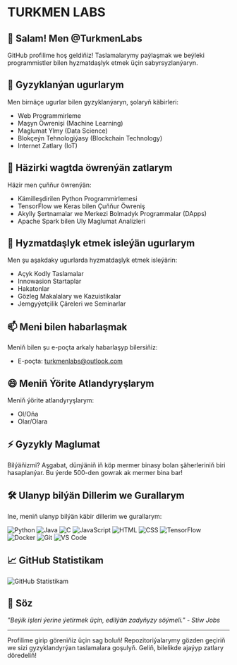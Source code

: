 # TURKMEN LABS

## 👋 Salam! Men @TurkmenLabs

GitHub profilime hoş geldiňiz! Taslamalarymy paýlaşmak we beýleki programmistler bilen hyzmatdaşlyk etmek üçin sabyrsyzlanýaryn.

## 👀 Gyzyklanýan ugurlarym

Men birnäçe ugurlar bilen gyzyklanýaryn, şolaryň käbirleri:
- Web Programmirleme
- Maşyn Öwrenişi (Machine Learning)
- Maglumat Ylmy (Data Science)
- Blokçeýn Tehnologiýasy (Blockchain Technology)
- Internet Zatlary (IoT)

## 🌱 Häzirki wagtda öwrenýän zatlarym

Häzir men çuňňur öwrenýän:
- Kämilleşdirilen Python Programmirlemesi
- TensorFlow we Keras bilen Çuňňur Öwreniş
- Akylly Şertnamalar we Merkezi Bolmadyk Programmalar (DApps)
- Apache Spark bilen Uly Maglumat Analizleri

## 💞️ Hyzmatdaşlyk etmek isleýän ugurlarym

Men şu aşakdaky ugurlarda hyzmatdaşlyk etmek isleýärin:
- Açyk Kodly Taslamalar
- Innowasion Startaplar
- Hakatonlar
- Gözleg Makalalary we Kazuistikalar
- Jemgyýetçilik Çäreleri we Seminarlar

## 📫 Meni bilen habarlaşmak

Meniň bilen şu e-poçta arkaly habarlaşyp bilersiňiz:
- E-poçta: turkmenlabs@outlook.com

## 😄 Meniň Ýörite Atlandyryşlarym

Meniň ýörite atlandyryşlarym:
- Ol/Oňa
- Olar/Olara

## ⚡ Gyzykly Maglumat

Bilýäňizmi? Aşgabat, dünýäniň iň köp mermer binasy bolan şäherleriniň biri hasaplanýar. Bu ýerde 500-den gowrak ak mermer bina bar!

## 🛠️ Ulanyp bilýän Dillerim we Gurallarym

Ine, meniň ulanyp bilýän käbir dillerim we gurallarym:

![Python](https://img.shields.io/badge/-Python-3776AB?style=flat-square&logo=python&logoColor=white)
![Java](https://img.shields.io/badge/-Java-007396?style=flat-square&logo=java&logoColor=white)
![C](https://img.shields.io/badge/-C-A8B9CC?style=flat-square&logo=c&logoColor=white)
![JavaScript](https://img.shields.io/badge/-JavaScript-F7DF1E?style=flat-square&logo=javascript&logoColor=black)
![HTML](https://img.shields.io/badge/-HTML5-E34F26?style=flat-square&logo=html5&logoColor=white)
![CSS](https://img.shields.io/badge/-CSS3-1572B6?style=flat-square&logo=css3&logoColor=white)
![TensorFlow](https://img.shields.io/badge/-TensorFlow-FF6F00?style=flat-square&logo=tensorflow&logoColor=white)
![Docker](https://img.shields.io/badge/-Docker-2496ED?style=flat-square&logo=docker&logoColor=white)
![Git](https://img.shields.io/badge/-Git-F05032?style=flat-square&logo=git&logoColor=white)
![VS Code](https://img.shields.io/badge/-VS%20Code-007ACC?style=flat-square&logo=visual-studio-code&logoColor=white)

## 📈 GitHub Statistikam

![GitHub Statistikam](https://github-readme-stats.vercel.app/api?username=TurkmenLabs&show_icons=true&theme=radical)

## 💬 Söz

_"Beýik işleri ýerine ýetirmek üçin, edilýän zadyňyzy söýmeli." - Stiw Jobs_

---

Profilime girip göreniňiz üçin sag boluň! Repozitoriýalarymy gözden geçiriň we sizi gyzyklandyrýan taslamalara goşulyň. Geliň, bilelikde ajaýyp zatlary döredeliň!
